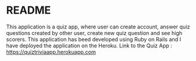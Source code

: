 # README
<!--- 
This README would normally document whatever steps are necessary to get the
application up and running.

Things you may want to cover:

* Ruby version

* System dependencies

* Configuration

* Database creation

* Database initialization

* How to run the test suite

* Services (job queues, cache servers, search engines, etc.)

* Deployment instructions

* ...

-->
This application is a quiz app, where user can create account, answer quiz questions created by other user, create new quiz question and see high scorers.
This application has beed developed using Ruby on Rails and I have deployed the application on the Heroku.
Link to the Quiz App : https://quiztriviaapp.herokuapp.com
